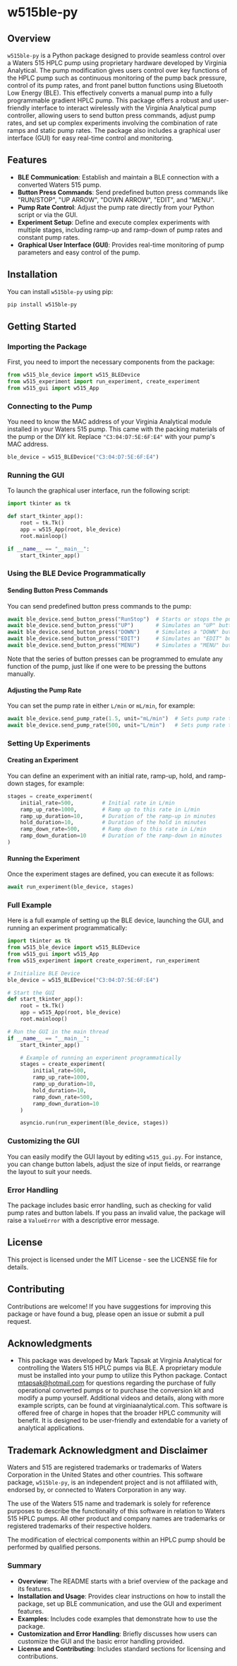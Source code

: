 
# w515ble-py

## Overview

`w515ble-py` is a Python package designed to provide seamless control over a Waters 515 HPLC pump using proprietary hardware developed by Virginia Analytical. The pump modification gives users control over key functions of the HPLC pump such as continuous monitoring of the pump back pressure, control of its pump rates, and front panel button functions using Bluetooth Low Energy (BLE). This effectively converts a manual pump into a fully programmable gradient HPLC pump. This package offers a robust and user-friendly interface to interact wirelessly with the Virginia Analytical pump controller, allowing users to send button press commands, adjust pump rates, and set up complex experiments involving the combination of rate ramps and static pump rates. The package also includes a graphical user interface (GUI) for easy real-time control and monitoring.

## Features

- **BLE Communication**: Establish and maintain a BLE connection with a converted Waters 515 pump.
- **Button Press Commands**: Send predefined button press commands like "RUN/STOP", "UP ARROW", "DOWN ARROW", "EDIT", and "MENU".
- **Pump Rate Control**: Adjust the pump rate directly from your Python script or via the GUI.
- **Experiment Setup**: Define and execute complex experiments with multiple stages, including ramp-up and ramp-down of pump rates and constant pump rates.
- **Graphical User Interface (GUI)**: Provides real-time monitoring of pump parameters and easy control of the pump.

## Installation

You can install `w515ble-py` using pip:

```bash
pip install w515ble-py
```

## Getting Started

### Importing the Package

First, you need to import the necessary components from the package:

```python
from w515_ble_device import w515_BLEDevice
from w515_experiment import run_experiment, create_experiment
from w515_gui import w515_App
```

### Connecting to the Pump

You need to know the MAC address of your Virginia Analytical module installed in your Waters 515 pump. This came with the packing materials of the pump or the DIY kit. Replace `"C3:04:D7:5E:6F:E4"` with your pump's MAC address.

```python
ble_device = w515_BLEDevice("C3:04:D7:5E:6F:E4")
```

### Running the GUI

To launch the graphical user interface, run the following script:

```python
import tkinter as tk

def start_tkinter_app():
    root = tk.Tk()
    app = w515_App(root, ble_device)
    root.mainloop()

if __name__ == "__main__":
    start_tkinter_app()
```

### Using the BLE Device Programmatically

#### Sending Button Press Commands

You can send predefined button press commands to the pump:

```python
await ble_device.send_button_press("RunStop")  # Starts or stops the pump
await ble_device.send_button_press("UP")       # Simulates an "UP" button press
await ble_device.send_button_press("DOWN")     # Simulates a "DOWN" button press
await ble_device.send_button_press("EDIT")     # Simulates an "EDIT" button press
await ble_device.send_button_press("MENU")     # Simulates a "MENU" button press
```

Note that the series of button presses can be programmed to emulate any function of the pump, just like if one were to be pressing the buttons manually.

#### Adjusting the Pump Rate

You can set the pump rate in either `L/min` or `mL/min`, for example:

```python
await ble_device.send_pump_rate(1.5, unit="mL/min")  # Sets pump rate to 1.5 mL/min
await ble_device.send_pump_rate(500, unit="L/min")   # Sets pump rate to 500 L/min
```

### Setting Up Experiments

#### Creating an Experiment

You can define an experiment with an initial rate, ramp-up, hold, and ramp-down stages, for example:

```python
stages = create_experiment(
    initial_rate=500,         # Initial rate in L/min
    ramp_up_rate=1000,        # Ramp up to this rate in L/min
    ramp_up_duration=10,      # Duration of the ramp-up in minutes
    hold_duration=10,         # Duration of the hold in minutes
    ramp_down_rate=500,       # Ramp down to this rate in L/min
    ramp_down_duration=10     # Duration of the ramp-down in minutes
)
```

#### Running the Experiment

Once the experiment stages are defined, you can execute it as follows:

```python
await run_experiment(ble_device, stages)
```

### Full Example

Here is a full example of setting up the BLE device, launching the GUI, and running an experiment programmatically:

```python
import tkinter as tk
from w515_ble_device import w515_BLEDevice
from w515_gui import w515_App
from w515_experiment import create_experiment, run_experiment

# Initialize BLE Device
ble_device = w515_BLEDevice("C3:04:D7:5E:6F:E4")

# Start the GUI
def start_tkinter_app():
    root = tk.Tk()
    app = w515_App(root, ble_device)
    root.mainloop()

# Run the GUI in the main thread
if __name__ == "__main__":
    start_tkinter_app()

    # Example of running an experiment programmatically
    stages = create_experiment(
        initial_rate=500,
        ramp_up_rate=1000,
        ramp_up_duration=10,
        hold_duration=10,
        ramp_down_rate=500,
        ramp_down_duration=10
    )

    asyncio.run(run_experiment(ble_device, stages))
```

### Customizing the GUI

You can easily modify the GUI layout by editing `w515_gui.py`. For instance, you can change button labels, adjust the size of input fields, or rearrange the layout to suit your needs.

### Error Handling

The package includes basic error handling, such as checking for valid pump rates and button labels. If you pass an invalid value, the package will raise a `ValueError` with a descriptive error message.

## License

This project is licensed under the MIT License - see the LICENSE file for details.

## Contributing

Contributions are welcome! If you have suggestions for improving this package or have found a bug, please open an issue or submit a pull request.

## Acknowledgments

- This package was developed by Mark Tapsak at Virginia Analytical for controlling the Waters 515 HPLC pumps via BLE. A proprietary module must be installed into your pump to utilize this Python package. Contact mtapsak@hotmail.com for questions regarding the purchase of fully operational converted pumps or to purchase the conversion kit and modify a pump yourself. Additional videos and details, along with more example scripts, can be found at virginiaanalytical.com. This software is offered free of charge in hopes that the broader HPLC community will benefit. It is designed to be user-friendly and extendable for a variety of analytical applications.

## Trademark Acknowledgment and Disclaimer

Waters and 515 are registered trademarks or trademarks of Waters Corporation in the United States and other countries. This software package, `w515ble-py`, is an independent project and is not affiliated with, endorsed by, or connected to Waters Corporation in any way.

The use of the Waters 515 name and trademark is solely for reference purposes to describe the functionality of this software in relation to Waters 515 HPLC pumps. All other product and company names are trademarks or registered trademarks of their respective holders.

The modification of electrical components within an HPLC pump should be performed by qualified persons.

### Summary

- **Overview**: The README starts with a brief overview of the package and its features.
- **Installation and Usage**: Provides clear instructions on how to install the package, set up BLE communication, and use the GUI and experiment features.
- **Examples**: Includes code examples that demonstrate how to use the package.
- **Customization and Error Handling**: Briefly discusses how users can customize the GUI and the basic error handling provided.
- **License and Contributing**: Includes standard sections for licensing and contributions.
